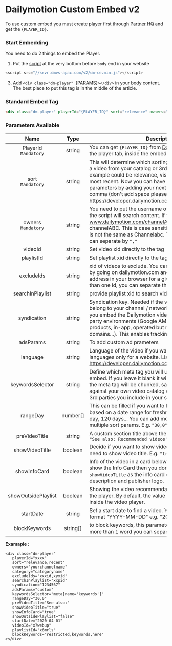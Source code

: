 # Dailymotion Custom Embed v2

To use custom embed you must create player first through [Partner HQ](https://www.dailymotion.com/partner/x1wzpns/embed/players) and get the `{PLAYER_ID}`.


### Start Embedding

You need to do 2 things to embed the Player.

1. Put the [script](//srvr.dmvs-apac.com/v2/dm-ce.min.js) at the very bottom before `body` end in your website
```js
<script src="//srvr.dmvs-apac.com/v2/dm-ce.min.js"></script>
```
3. Add `<div class="dm-player" `[{PARAMS}](#parameters-available)`></div>` in your body content. The best place to put this tag is in the middle of the article.


### Standard Embed Tag

```html
<div class="dm-player" playerId="{PLAYER_ID}" sort="relevance" owners="{YOUR_CHANNEL_NAME}"></div>
```

### Parameters Available

| Name | Type | Description |
| :---: | :---: | --- |
| PlayerId <br /> `Mandatory` | string | You can get `{PLAYER_ID}` from [Dailymotion partner HQ](https://www.dailymotion.com/partner/x1wzpns/embed/players) in the player tab, inside the embed menu. |
| sort <br /> `Mandatory` | string | This will determine which sorting method to use to retrieve a video from your catalog or 3rd parties catalog. An example could be relevance, visited in the last month or most recent. Now you can have more than 1 sorting parameters by adding your next sort param using a comma (don't add space please). List of available values: https://developer.dailymotion.com/api#video-sort-filter |
| owners <br /> `Mandatory` | string | You need to put the username of the channels from which the script will search content. If your channel name URL is www.dailymotion.com/channelABC then your username is channelABC. This is case sensitive, meaning channelABC is not the same as Channelabc. To put more than 1 you can separate by `","` |
| videoId | string | Set video xid directly to the tag |
| playlistId | string | Set playlist xid directly to the tag to embed playlist |
| excludeIds | string | xid of videos to exclude. You can find the xid of any video by going on dailymotion.com and looking at the URL address in your browser for a given video. To put more than one id, you can separate them by "," |
| searchInPlaylist | string | provide playlist xid to search videos within the playlist |
| syndication | string | Syndication key. Needed if the video content does not belong to your channel / network of channels AND/OR if you embed the Dailymotion video player into specific 3rd party environments (Google AMP, Facebook IA, OTT products, in-app, operated but not owned web domains...). This enables tracking and targeting. |
| adsParams | string | To add custom ad prameters |
| language | string | Language of the video if you want to target specific languages only for a website. List of available values here: https://developer.dailymotion.com/api/partners#languages |
| keywordsSelector | string | Define which meta tag you will use for the contextual embed. If you leave it blank it will get the `<h1>` the words in the meta tag will be chunked, sanitized, and matched against your own video catalog or the video catalog of the 3rd parties you include in your script. |
| rangeDay | number[] | This can be filled if you want to limit videos embedded based on a date range for freshness. It can be 30 days, 1 day, 120 days... You can add more than one value for multiple sort params. E.g. `"30,0"` |
| preVideoTitle | string | A custom section title above the video player embed, i.e. `"See also: Recommended videos"` |
| showVideoTitle | boolean | Decide if you want to show video title or not, set true if you need to show video title. E.g. `"true"`  |
| showInfoCard | boolean | Info of the video in a card below the video player. If you show the Info Card then you don't need to set `showVideoTitle` as the info card contains both video title, description and publisher logo. |
| showOutsidePlaylist | boolean | Showing the video recommendations playlist outside of the player. By default, the value is `false` and the playlist is inside the video player. |
| startDate | string | Set a start date to find a video. You should follow this format "YYYY-MM-DD" e.g. "2020-04-01" |
| blockKeywords | string[] |  to block keywords, this parameter can be used. To put more than 1 word you can separate by `","` |



**Examaple :**
```
<div class="dm-player"
   playerId="xxxx"
   sort="relevance,recent"
   owners="yourchannelname"
   category="categoryname"
   excludeIds="xxxid,xyxid"
   searchInPlaylist="xxpid"
   syndication="1234567"
   adsParams="custom"
   keywordsSelector="meta[name='keywords']"
   rangeDay="30,0"
   preVideoTitle="See also:"
   showVideoTitle="true"
   showInfoCard="true"
   showOutsidePlaylist="false"
   startDate="2020-04-01"
   videoId="x7webup"
   playlistId="x6mrls"
   blockKeywords="restricted,keywords,here"
></div>
```
